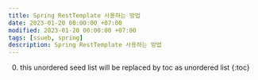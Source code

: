 ```yaml
---
title: Spring RestTemplate 사용하는 방법
date: 2023-01-20 00:00:00 +07:00
modified: 2023-01-20 00:00:00 +07:00
tags: [ssueb, spring]
description: Spring RestTemplate 사용하는 방법
---
```


0. this unordered seed list will be replaced by toc as unordered list
{:toc}
